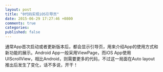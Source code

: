 ```yaml
---
layout: post
title: "0代码实现iOS引导页"
date: 2015-06-29 17:27:46 +0800
comments: true
categories: 
published: false
---
```

通常App首次启动或者更新版本后，都会显示引导页，用来介绍App的使用方式和新功能的展示。Android App一般采用ViewPage，而iOS App使用UIScrollView，相比Android，则需要更多的代码，不过这一局面在Auto layout推出后发生了变化，话不多说，开干！ 